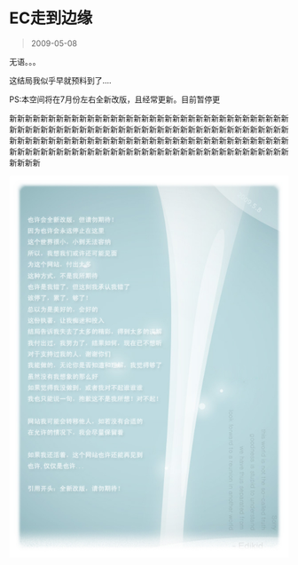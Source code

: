 # EC走到边缘 

> 2009-05-08

<div class="pcs-article-content_ptkaiapt4bxy_baiduscarticle" id="detailArticleContent_ptkaiapt4bxy_baiduscarticle">
 <p>
  无语。。。
 </p>
 <p>
  这结局我似乎早就预料到了....
 </p>
 <p>
 </p>
 <p>
  PS:本空间将在7月份左右全新改版，且经常更新。目前暂停更
 </p>
 <p>
  新新新新新新新新新新新新新新新新新新新新新新新新新新新新新新新新新新新新新新新新新新新新新新新新新新新新新新新新新新新新新新新新新新新新新新新新新新新新新新新新新新新新新新新新新新新新新新新新新新新新新新新新新新新新新新新新新新新新新新新新新新新新新新新新新新新新新新新新新新新新新新新新新新新新
 </p>
 <p>
 </p>
 <img class="blogimg" small="0" src="images/8bd8feada3f0ffadedf973bde5e6b300.jpg"/>
</div>


